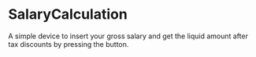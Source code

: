 # SalaryCalculation
A simple device to insert your gross salary and get the liquid amount after tax discounts by pressing the button.
